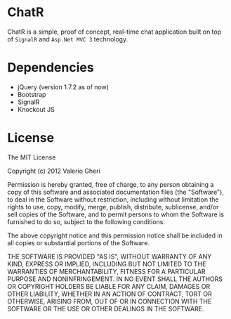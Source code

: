 ﻿ChatR
========

ChatR is a simple, proof of concept, real-time chat application built on top of ```SignalR``` and ```Asp.Net MVC 3``` technology.

Dependencies
============

* jQuery (version 1.7.2 as of now)
* Bootstrap 
* SignalR
* Knockout JS

License
=======

The MIT License

Copyright (c) 2012 Valerio Gheri

Permission is hereby granted, free of charge, to any person obtaining a copy of this software and associated documentation files (the "Software"), to deal in the Software without restriction, including without limitation the rights to use, copy, modify, merge, publish, distribute, sublicense, and/or sell copies of the Software, and to permit persons to whom the Software is furnished to do so, subject to the following conditions:

The above copyright notice and this permission notice shall be included in all copies or substantial portions of the Software.

THE SOFTWARE IS PROVIDED "AS IS", WITHOUT WARRANTY OF ANY KIND, EXPRESS OR IMPLIED, INCLUDING BUT NOT LIMITED TO THE WARRANTIES OF MERCHANTABILITY, FITNESS FOR A PARTICULAR PURPOSE AND NONINFRINGEMENT. IN NO EVENT SHALL THE AUTHORS OR COPYRIGHT HOLDERS BE LIABLE FOR ANY CLAIM, DAMAGES OR OTHER LIABILITY, WHETHER IN AN ACTION OF CONTRACT, TORT OR OTHERWISE, ARISING FROM, OUT OF OR IN CONNECTION WITH THE SOFTWARE OR THE USE OR OTHER DEALINGS IN THE SOFTWARE.